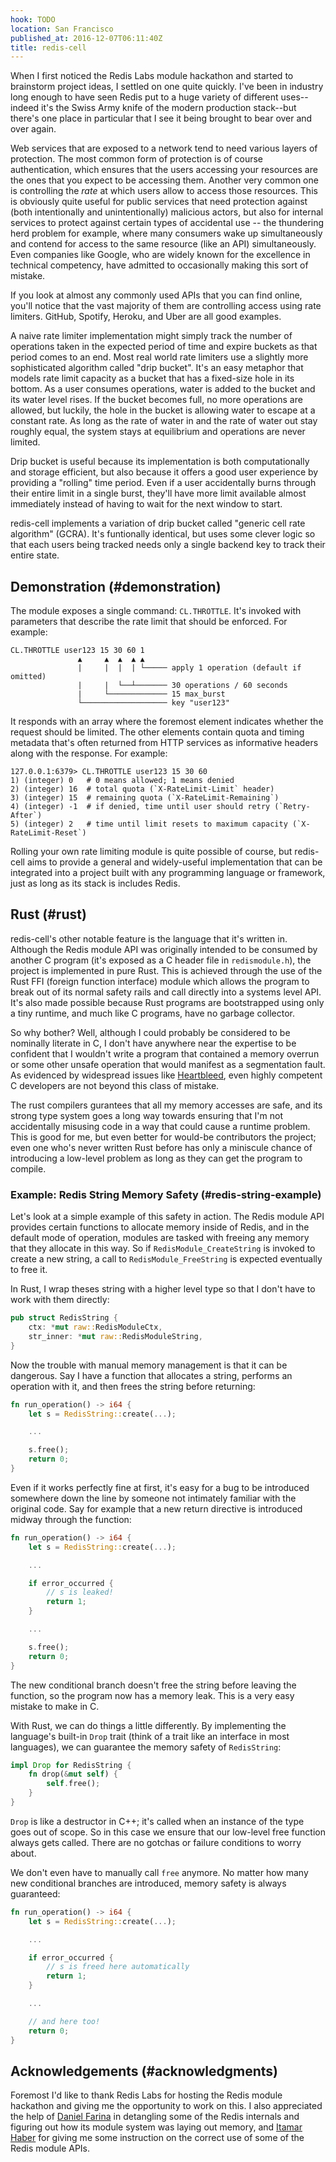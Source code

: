 ```yaml
---
hook: TODO
location: San Francisco
published_at: 2016-12-07T06:11:40Z
title: redis-cell
---
```


When I first noticed the Redis Labs module hackathon and started to brainstorm
project ideas, I settled on one quite quickly. I've been in industry long
enough to have seen Redis put to a huge variety of different uses--indeed it's
the Swiss Army knife of the modern production stack--but there's one place in
particular that I see it being brought to bear over and over again.

Web services that are exposed to a network tend to need various layers of
protection. The most common form of protection is of course authentication,
which ensures that the users accessing your resources are the ones that you
expect to be accessing them. Another very common one is controlling the _rate_
at which users allow to access those resources. This is obviously quite useful
for public services that need protection against (both intentionally and
unintentionally) malicious actors, but also for internal services to protect
against certain types of accidental use -- the thundering herd problem for
example, where many consumers wake up simultaneously and contend for access to
the same resource (like an API) simultaneously. Even companies like Google, who
are widely known for the excellence in technical competency, have admitted to
occasionally making this sort of mistake.

If you look at almost any commonly used APIs that you can find online, you'll
notice that the vast majority of them are controlling access using rate
limiters. GitHub, Spotify, Heroku, and Uber are all good examples.

A naive rate limiter implementation might simply track the number of operations
taken in the expected period of time and expire buckets as that period comes to
an end. Most real world rate limiters use a slightly more sophisticated
algorithm called "drip bucket". It's an easy metaphor that models rate limit
capacity as a bucket that has a fixed-size hole in its bottom. As a user
consumes operations, water is added to the bucket and its water level rises. If
the bucket becomes full, no more operations are allowed, but luckily, the hole
in the bucket is allowing water to escape at a constant rate. As long as the
rate of water in and the rate of water out stay roughly equal, the system stays
at equilibrium and operations are never limited.

Drip bucket is useful because its implementation is both computationally and
storage efficient, but also because it offers a good user experience by
providing a "rolling" time period. Even if a user accidentally burns through
their entire limit in a single burst, they'll have more limit available almost
immediately instead of having to wait for the next window to start.

redis-cell implements a variation of drip bucket called "generic cell rate
algorithm" (GCRA). It's funtionally identical, but uses some clever logic so
that each users being tracked needs only a single backend key to track their
entire state.

## Demonstration (#demonstration)

The module exposes a single command: `CL.THROTTLE`. It's invoked with
parameters that describe the rate limit that should be enforced. For example:

```
CL.THROTTLE user123 15 30 60 1
               ▲     ▲  ▲  ▲ ▲
               |     |  |  | └───── apply 1 operation (default if omitted)
               |     |  └──┴─────── 30 operations / 60 seconds
               |     └───────────── 15 max_burst
               └─────────────────── key "user123"
```

It responds with an array where the foremost element indicates whether the
request should be limited. The other elements contain quota and timing metadata
that's often returned from HTTP services as informative headers along with the
response. For example:

```
127.0.0.1:6379> CL.THROTTLE user123 15 30 60
1) (integer) 0   # 0 means allowed; 1 means denied
2) (integer) 16  # total quota (`X-RateLimit-Limit` header)
3) (integer) 15  # remaining quota (`X-RateLimit-Remaining`)
4) (integer) -1  # if denied, time until user should retry (`Retry-After`)
5) (integer) 2   # time until limit resets to maximum capacity (`X-RateLimit-Reset`)
```

Rolling your own rate limiting module is quite possible of course, but
redis-cell aims to provide a general and widely-useful implementation that can
be integrated into a project built with any programming language or framework,
just as long as its stack is includes Redis.

## Rust (#rust)

redis-cell's other notable feature is the language that it's written in.
Although the Redis module API was originally intended to be consumed by another
C program (it's exposed as a C header file in `redismodule.h`), the project is
implemented in pure Rust. This is achieved through the use of the Rust FFI
(foreign function interface) module which allows the program to break out of
its normal safety rails and call directly into a systems level API. It's also
made possible because Rust programs are bootstrapped using only a tiny runtime,
and much like C programs, have no garbage collector.

So why bother? Well, although I could probably be considered to be nominally
literate in C, I don't have anywhere near the expertise to be confident that I
wouldn't write a program that contained a memory overrun or some other unsafe
operation that would manifest as a segmentation fault. As evidenced by
widespread issues like [Heartbleed][heartbleed], even highly competent C
developers are not beyond this class of mistake.

The rust compilers gurantees that all my memory accesses are safe, and its
strong type system goes a long way towards ensuring that I'm not accidentally
misusing code in a way that could cause a runtime problem. This is good for me,
but even better for would-be contributors the project; even one who's never
written Rust before has only a miniscule chance of introducing a low-level
problem as long as they can get the program to compile.

### Example: Redis String Memory Safety (#redis-string-example)

Let's look at a simple example of this safety in action. The Redis module API
provides certain functions to allocate memory inside of Redis, and in the
default mode of operation, modules are tasked with freeing any memory that
they allocate in this way. So if `RedisModule_CreateString` is invoked to
create a new string, a call to `RedisModule_FreeString` is expected eventually
to free it.

In Rust, I wrap theses string with a higher level type so that I don't have to
work with them directly:

``` rust
pub struct RedisString {
    ctx: *mut raw::RedisModuleCtx,
    str_inner: *mut raw::RedisModuleString,
}
```

Now the trouble with manual memory management is that it can be dangerous. Say
I have a function that allocates a string, performs an operation with it, and
then frees the string before returning:

``` rust
fn run_operation() -> i64 {
    let s = RedisString::create(...);

    ...

    s.free();
    return 0;
}
```

Even if it works perfectly fine at first, it's easy for a bug to be introduced
somewhere down the line by someone not intimately familiar with the original
code. Say for example that a new return directive is introduced midway through
the function:

``` rust
fn run_operation() -> i64 {
    let s = RedisString::create(...);

    ...

    if error_occurred {
        // s is leaked!
        return 1;
    }

    ...

    s.free();
    return 0;
}
```

The new conditional branch doesn't free the string before leaving the function,
so the program now has a memory leak. This is a very easy mistake to make in C.

With Rust, we can do things a little differently. By implementing the
language's built-in `Drop` trait (think of a trait like an interface in most
languages), we can guarantee the memory safety of `RedisString`:

``` rust
impl Drop for RedisString {
    fn drop(&mut self) {
        self.free();
    }
}
```

`Drop` is like a destructor in C++; it's called when an instance of the type
goes out of scope. So in this case we ensure that our low-level free function
always gets called. There are no gotchas or failure conditions to worry about.

We don't even have to manually call `free` anymore. No matter how many new
conditional branches are introduced, memory safety is always guaranteed:

``` rust
fn run_operation() -> i64 {
    let s = RedisString::create(...);

    ...

    if error_occurred {
        // s is freed here automatically
        return 1;
    }

    ...

    // and here too!
    return 0;
}
```

## Acknowledgements (#acknowledgments)

Foremost I'd like to thank Redis Labs for hosting the Redis module hackathon
and giving me the opportunity to work on this. I also appreciated the help of
[Daniel Farina][dan] in detangling some of the Redis internals and figuring out
how its module system was laying out memory, and [Itamar Haber][itamar] for
giving me some instruction on the correct use of some of the Redis module APIs.

[dan]: https://twitter.com/danfarina
[heartbleed]: https://en.wikipedia.org/wiki/Heartbleed
[itamar]: https://twitter.com/itamarhaber
